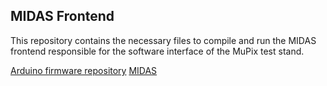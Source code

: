 ## MIDAS Frontend

This repository contains the necessary files to compile and run the MIDAS frontend responsible for the software interface of the MuPix test stand.

[Arduino firmware repository](https://github.com/uob-hep-cad/mu3e)
[MIDAS](https://bitbucket.org/tmidas/midas)

